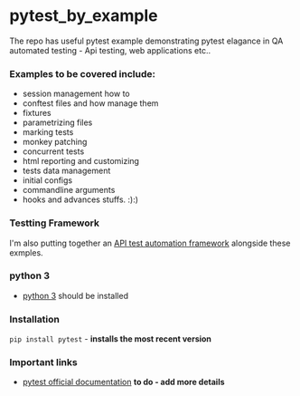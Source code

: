 # pytest_by_example
The repo has useful pytest example demonstrating  pytest elagance in QA automated testing - Api testing, web applications etc..

### Examples to be covered include:
  - session management how to
  - conftest files and how manage them
  - fixtures
  - parametrizing files
  - marking tests
  - monkey patching
  - concurrent tests
  - html reporting and customizing
  - tests data management
  - initial configs
  - commandline arguments
  - hooks and advances stuffs. :):)
  
### Testting Framework
I'm also putting together an [API test automation framework](https://github.com/derrick-gopher/API-test-automation-Framework) alongside these exmples.

### python 3
  - [python 3](https://www.python.org/downloads/) should be installed

### Installation
```pip install pytest``` - **installs the most recent version**

### Important links
  - [pytest official documentation](http://pytest.org/en/latest/)
  **to do - add more details**
  
 
